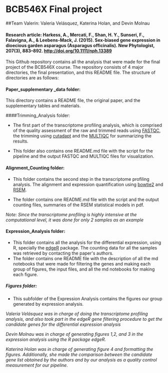# BCB546X Final project
##Team Valerin: Valeria Velásquez, Katerina Holan, and Devin Molnau
#### Research article: Harkess, A., Mercati, F., Shan, H. Y., Sunseri, F., Falavigna, A., & Leebens-Mack, J. (2015). Sex-biased gene expression in dioecious garden asparagus (Asparagus officinalis). New Phytologist, 207(3), 883–892. http://doi.org/10.1111/nph.13389

This Github repository contains all the analysis that were made for the final project of the BCB546X course. The repository consists of 4 major directories, the final presentation, and this README file. The structure of directories are as follows: 

#### Paper_supplementary _data folder:
This directory contains a README file, the original paper, and the supplementary tables and materials.

####Trimming_Analysis folder: 

* The first part of the transcriptome profiling analysis, which is comprised of the quality assessment of the raw and trimmed reads using [FASTQC](https://wiki.hpcc.msu.edu/display/Bioinfo/FastQC+Tutorial), the trimming using [cutadapt](https://github.com/marcelm/cutadapt) and the [MULTIQC](http://multiqc.info/) for summarizing the results.

* This folder also contains one README.md file with the script for the pipeline and the output FASTQC and MULTIQC files for visualization. 

#### Alignment_Counting folder: 

* This folder contains the second step in the transcriptome profiling analysis. The alignment and expression quantification using [bowtie2](http://bowtie-bio.sourceforge.net/bowtie2/index.shtml) and [RSEM](https://github.com/deweylab/RSEM). 

* The folder contains one README.md file with the script and the output counting files, summaries of the RSEM statistical models in pdf.

*Note: Since the transcriptome profiling is highly intensive at the computational level, it was done for only 2 samples as an example*
  
#### Expression_Analysis folder: 

* This folder contains all the analysis for the differential expression, using R, specially the [edgeR](http://bioconductor.org/packages/release/bioc/html/edgeR.html) package. The counting data for all the samples was retrieved by contacting the paper's authors.
* The folder contains one README file with the description of all the md notebooks that were made for filtering the genes and making each group of figures, the input files, and all the md notebooks for making each figure.

##### Figures folder:

* This subfolder of the Expression Analysis contains the figures our group generated by expression analysis. 



*Valeria Velásquez was in charge of doing the transcriptome profiling analysis, and also took part in the edgeR gene filtering procedure to get the candidate genes for the differential expression analysis*

*Devin Molnau was in charge of generating figures 1,2, and 3 in the expression analysis using the R package edgeR.*

*Katerina Holan was in charge of generating figure 4 and formatting the figures. Additionally, she made the comparison between the candidate gene list obtained by the authors and by our analysis as a quality control measurement for our pipeline.*
